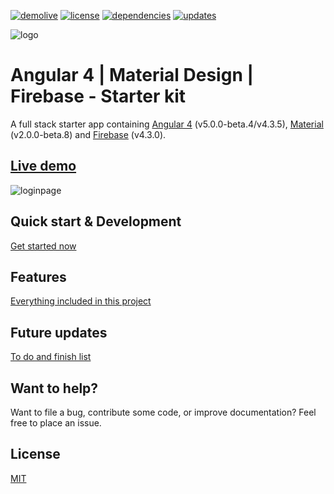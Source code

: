 [![demolive](https://img.shields.io/badge/demo-live-green.svg)](http://angular4.jerouw.nl/)
[![license](https://img.shields.io/npm/l/express.svg)](https://github.com/jeroenouw/Angular4MaterialDesign/blob/master/LICENSE/)
[![dependencies](https://img.shields.io/badge/dependencies-up%20to%20date-brightgreen.svg)](https://github.com/jeroenouw/Angular4MaterialDesign/blob/master/package.json)
[![updates](https://img.shields.io/badge/updates-weekly-yellowgreen.svg)](https://github.com/jeroenouw/Angular4MaterialDesign/commits/master)

![logo](https://jerouw.nl/wp-content/uploads/2017/05/ngfbmd.png "Logo")  

# Angular 4 | Material Design | Firebase - Starter kit
A full stack starter app containing [Angular 4](https://angular.io) (v5.0.0-beta.4/v4.3.5), [Material](https://material.io/) (v2.0.0-beta.8) and [Firebase](https://firebase.google.com/) (v4.3.0).

## [Live demo](http://angular4.jerouw.nl) 
![loginpage](https://jerouw.nl/wp-content/uploads/2017/05/ngfbmdprintscreen.png "Logo")  

## Quick start & Development
[Get started now](https://github.com/jeroenouw/Angular4MaterialDesign/blob/master/docs/DEVELOPER.md)  

## Features
[Everything included in this project](https://github.com/jeroenouw/Angular4MaterialDesign/blob/master/docs/FEATURES.md)  

## Future updates
[To do and finish list](https://github.com/jeroenouw/Angular4MaterialDesign/blob/master/docs/TODO.md)  

## Want to help?
Want to file a bug, contribute some code, or improve documentation? Feel free to place an issue.

## License
[MIT](https://github.com/jeroenouw/Angular4MaterialDesign/blob/master/LICENSE/)